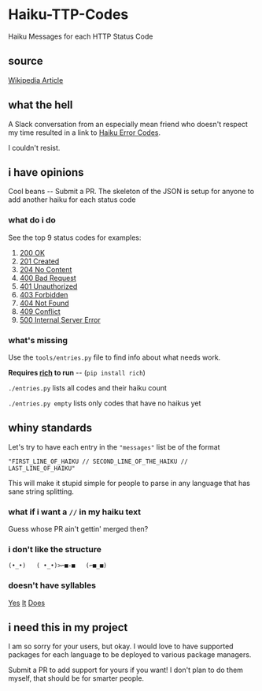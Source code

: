 # Haiku-TTP-Codes

Haiku Messages for each HTTP Status Code

## source

[Wikipedia Article](https://en.wikipedia.org/wiki/List_of_HTTP_status_codes)

## what the hell

A Slack conversation from an especially mean friend who doesn't respect my time resulted in a link to [Haiku Error Codes](https://www.gnu.org/fun/jokes/error-haiku.en.html).

I couldn't resist.


## i have opinions

Cool beans -- Submit a PR.  The skeleton of the JSON is setup for anyone to add another haiku
for each status code

### what do i do

See the top 9 status codes for examples:
1. [200 OK](./codes/official/2XX/200.json)
2. [201 Created](./codes/official/2XX/201.json)
3. [204 No Content](./codes/official/2XX/204.json)
4. [400 Bad Request](./codes/official/4XX/400.json)
5. [401 Unauthorized](./codes/official/4XX/401.json)
6. [403 Forbidden](./codes/official/4XX/403.json)
7. [404 Not Found](./codes/official/4XX/404.json)
8. [409 Conflict](./codes/official/4XX/409.json)
9. [500 Internal Server Error](./codes/official/5XX/500.json)

### what's missing

Use the `tools/entries.py` file to find info about what needs work.

**Requires [rich](https://github.com/willmcgugan/rich) to run** -- (`pip install rich`)

`./entries.py` lists all codes and their haiku count

`./entries.py empty` lists only codes that have no haikus yet

## whiny standards

Let's try to have each entry in the `"messages"` list be of the format
```
"FIRST_LINE_OF_HAIKU // SECOND_LINE_OF_THE_HAIKU // LAST_LINE_OF_HAIKU"
```

This will make it stupid simple for people to parse in any language that has sane string splitting.

### what if i want a `//` in my haiku text

Guess whose PR ain't gettin' merged then?

### i don't like the structure

`(•_•)   ( •_•)>⌐■-■   (⌐■_■)`

### <word> doesn't have <num> syllables

[Yes](https://www.howmanysyllables.com/) [It](http://www.syllablecount.com/) [Does](https://www.poetrysoup.com/)

## i need this in my project

I am so sorry for your users, but okay.  I would love to have supported packages for each language to be deployed to various package managers.

Submit a PR to add support for yours if you want!  I don't plan to do them myself, that should be for smarter people.
